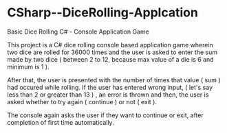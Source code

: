 # CSharp--DiceRolling-Applcation
Basic Dice Rolling C# - Console Application Game 

This project is a C# dice rolling console based application game wherein two dice are rolled for 36000 times 
and the user is asked to enter the sum made by two dice ( between 2 to 12, because max value of a die is 6 and minimum is 1 ).

After that, the user is presented with the number of times that value ( sum ) had occured while rolling. If the user has entered
wrong input, ( let's say less than 2 or greater than 13 ) , an error is thrown and then, the user is asked whether to try again ( continue )
or not ( exit ).

The console again asks the user if they want to continue or exit, after completion of first time automatically.

